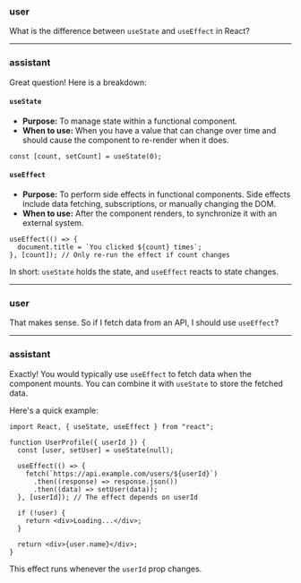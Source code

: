 ### user

What is the difference between `useState` and `useEffect` in React?

---

### assistant

Great question! Here is a breakdown:

#### `useState`

- **Purpose:** To manage state within a functional component.
- **When to use:** When you have a value that can change over time and should cause the component to re-render when it does.

```tsx
const [count, setCount] = useState(0);
```

#### `useEffect`

- **Purpose:** To perform side effects in functional components. Side effects include data fetching, subscriptions, or manually changing the DOM.
- **When to use:** After the component renders, to synchronize it with an external system.

```tsx
useEffect(() => {
  document.title = `You clicked ${count} times`;
}, [count]); // Only re-run the effect if count changes
```

In short: `useState` holds the state, and `useEffect` reacts to state changes.

---

### user

That makes sense. So if I fetch data from an API, I should use `useEffect`?

---

### assistant

Exactly! You would typically use `useEffect` to fetch data when the component mounts. You can combine it with `useState` to store the fetched data.

Here's a quick example:

```tsx
import React, { useState, useEffect } from "react";

function UserProfile({ userId }) {
  const [user, setUser] = useState(null);

  useEffect(() => {
    fetch(`https://api.example.com/users/${userId}`)
      .then((response) => response.json())
      .then((data) => setUser(data));
  }, [userId]); // The effect depends on userId

  if (!user) {
    return <div>Loading...</div>;
  }

  return <div>{user.name}</div>;
}
```

This effect runs whenever the `userId` prop changes.
